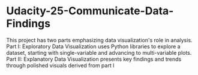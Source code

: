 # Udacity-25-Communicate-Data-Findings
This project has two parts emphasizing data visualization's role in analysis.  Part I: Exploratory Data Visualization uses Python libraries to explore a dataset, starting with single-variable and advancing to multi-variable plots.  Part II: Explanatory Data Visualization presents key findings and trends through polished visuals derived from part l

